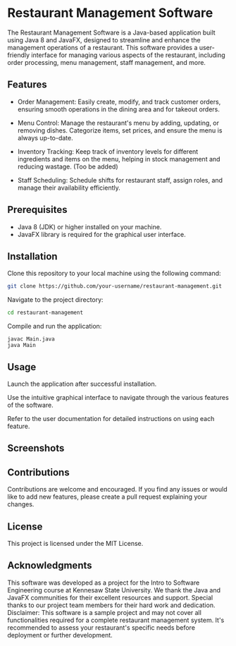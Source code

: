 # Restaurant Management Software

The Restaurant Management Software is a Java-based application built using Java 8 and JavaFX, designed to streamline and enhance the management operations of a restaurant. This software provides a user-friendly interface for managing various aspects of the restaurant, including order processing, menu management, staff management, and more.

## Features
- Order Management: Easily create, modify, and track customer orders, ensuring smooth operations in the dining area and for takeout orders.

- Menu Control: Manage the restaurant's menu by adding, updating, or removing dishes. Categorize items, set prices, and ensure the menu is always up-to-date.

- Inventory Tracking: Keep track of inventory levels for different ingredients and items on the menu, helping in stock management and reducing wastage. (Too be added)

- Staff Scheduling: Schedule shifts for restaurant staff, assign roles, and manage their availability efficiently.

## Prerequisites
- Java 8 (JDK) or higher installed on your machine.
- JavaFX library is required for the graphical user interface.

## Installation
Clone this repository to your local machine using the following command:

```bash
git clone https://github.com/your-username/restaurant-management.git
```

Navigate to the project directory:
```bash
cd restaurant-management
```

Compile and run the application:
```
javac Main.java
java Main
```

## Usage
Launch the application after successful installation.

Use the intuitive graphical interface to navigate through the various features of the software.

Refer to the user documentation for detailed instructions on using each feature.

## Screenshots

## Contributions
Contributions are welcome and encouraged. If you find any issues or would like to add new features, please create a pull request explaining your changes.

## License
This project is licensed under the MIT License.

## Acknowledgments
This software was developed as a project for the Intro to Software Engineering course at Kennesaw State University.
We thank the Java and JavaFX communities for their excellent resources and support.
Special thanks to our project team members for their hard work and dedication.
Disclaimer: This software is a sample project and may not cover all functionalities required for a complete restaurant management system. It's recommended to assess your restaurant's specific needs before deployment or further development.
